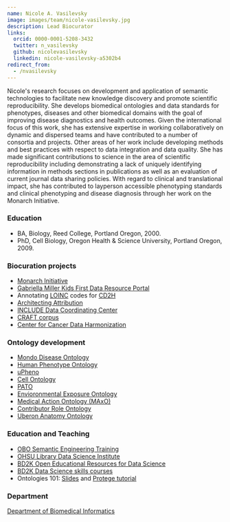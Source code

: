 ```yaml
---
name: Nicole A. Vasilevsky
image: images/team/nicole-vasilevsky.jpg
description: Lead Biocurator
links:
  orcid: 0000-0001-5208-3432
  twitter: n_vasilevsky
  github: nicolevasilevsky
  linkedin: nicole-vasilevsky-a5302b4
redirect_from:
  - /nvasilevsky
---
```


Nicole's research focuses on development and application of semantic technologies to facilitate new knowledge discovery and promote scientific reproducibility.
She develops biomedical ontologies and data standards for phenotypes, diseases and other biomedical domains with the goal of improving disease diagnostics and health outcomes.
Given the international focus of this work, she has extensive expertise in working collaboratively on dynamic and dispersed teams and have contributed to a number of consortia and projects.
Other areas of her work include developing methods and best practices with respect to data integration and data quality.
She has made significant contributions to science in the area of scientific reproducibility including demonstrating a lack of uniquely identifying information in methods sections in publications as well as an evaluation of current journal data sharing policies.
With regard to clinical and translational impact, she has contributed to layperson accessible phenotyping standards and clinical phenotyping and disease diagnosis through her work on the Monarch Initiative.

### Education

- BA, Biology, Reed College, Portland Oregon, 2000.
- PhD, Cell Biology, Oregon Health & Science University, Portland Oregon, 2009.

### Biocuration projects

- [Monarch Initiative](https://monarchinitiative.org/)
- [Gabriella Miller Kids First Data Resource Portal](https://kidsfirstdrc.org/)
- Annotating [LOINC](https://loinc2hpo.readthedocs.io/en/latest/) codes for [CD2H](https://ctsa.ncats.nih.gov/cd2h/)
- [Architecting Attribution](https://github.com/data2health/architecting_attribution)
- [INCLUDE Data Coordinating Center](https://includedcc.org/)
- [CRAFT corpus](http://bionlp-corpora.sourceforge.net/CRAFT/)
- [Center for Cancer Data Harmonization](https://datascience.cancer.gov/data-commons/center-cancer-data-harmonization-ccdh)

### Ontology development

- [Mondo Disease Ontology](http://obofoundry.org/ontology/mondo.html)
- [Human Phenotype Ontology](https://hpo.jax.org/app/)
- [uPheno](https://github.com/obophenotype/upheno)
- [Cell Ontology](https://github.com/obophenotype/cell-ontology)
- [PATO](https://github.com/pato-ontology/pato)
- [Envioronmental Exposure Ontology](https://github.com/EnvironmentOntology/environmental-exposure-ontology)
- [Medical Action Ontology (MAxO)](https://github.com/monarch-initiative/MAxO)
- [Contributor Role Ontology](https://github.com/data2health/contributor-role-ontology)
- [Uberon Anatomy Ontology](https://github.com/obophenotype/uberon)

### Education and Teaching

- [OBO Semantic Engineering Training](https://oboacademy.github.io/obook/)
- [OHSU Library Data Science Institute](https://ohsulibrary-datascienceinstitute.github.io/)
- [BD2K Open Educational Resources for Data Science](https://github.com/OHSUBD2K/)
- [BD2K Data Science skills courses](http://www.ohsu.edu/xd/education/schools/school-of-medicine/departments/clinical-departments/dmice/research/bd2k.cfm)
- Ontologies 101: [Slides](https://github.com/prog4biol/pfb2018/blob/master/workshops/Ontologies/IntroToOntologies_CSH_2018-10-28g.pdf) and [Protege tutorial](https://ontology101tutorial.readthedocs.io/en/latest/)

### Department

[Department of Biomedical Informatics](https://medschool.cuanschutz.edu/dbmi)
